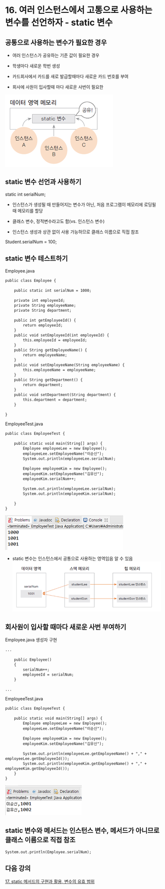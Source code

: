 # 16. 여러 인스턴스에서 고통으로 사용하는 변수를 선언하자 - static 변수

## 공통으로 사용하는 변수가 필요한 경우 

- 여러 인스턴스가 공유하는 기준 값이 필요한 경우

- 학생마다 새로운 학번 생성

- 카드회사에서 카드를 새로 발급할때마다 새로운 카드 번호를 부여

- 회사에 사원이 입사할때 마다 새로운 사번이 필요한

![static.png](./img/static.png)

## static 변수 선언과 사용하기

static int serialNum;

- 인스턴스가 생성될 때 만들어지는 변수가 아닌, 처음 프로그램이 메모리에 로딩될 때 메모리를 할당

- 클래스 변수, 정적변수라고도 함(vs. 인스턴스 변수)

- 인스턴스 생성과 상관 없이 사용 가능하므로 클래스 이름으로 직접 참조
 
 Student.serialNum = 100;


## static 변수 테스트하기

Employee.java
```
public class Employee {

	public static int serialNum = 1000;
	
	private int employeeId;
	private String employeeName;
	private String department;
		
	public int getEmployeeId() {
		return employeeId;
	}
	public void setEmployeeId(int employeeId) {
		this.employeeId = employeeId;
	}
	public String getEmployeeName() {
		return employeeName;
	}
	public void setEmployeeName(String employeeName) {
		this.employeeName = employeeName;
	}
	public String getDepartment() {
		return department;
	}
	public void setDepartment(String department) {
		this.department = department;
	}
	
}
```
EmployeeTest.java
```
public class EmployeeTest {

	public static void main(String[] args) {
		Employee employeeLee = new Employee();
		employeeLee.setEmployeeName("이순신");
		System.out.println(employeeLee.serialNum);
		
		Employee employeeKim = new Employee();
		employeeKim.setEmployeeName("김유신");
		employeeKim.serialNum++;
		
		System.out.println(employeeLee.serialNum);
		System.out.println(employeeKim.serialNum);
		
	}
}
```
![employee1](./img/employee1.png)


- static 변수는 인스턴스에서 공통으로 사용하는 영역임음 알 수 있음
![mem](./img/mem.png)


## 회사원이 입사할 때마다 새로운 사번 부여하기

Employee.java 생성자 구현
```
...

	public Employee()
	{
		serialNum++;
		employeeId = serialNum;
	}

...	

```

EmployeeTest.java
```
public class EmployeeTest {

	public static void main(String[] args) {
		Employee employeeLee = new Employee();
		employeeLee.setEmployeeName("이순신");
				
		Employee employeeKim = new Employee();
		employeeKim.setEmployeeName("김유신");
				
		System.out.println(employeeLee.getEmployeeName() + "," + employeeLee.getEmployeeId());
		System.out.println(employeeKim.getEmployeeName() + "," + employeeKim.getEmployeeId());
	}
}
```
![employee2](./img/employee2.png)

## static 변수와 메서드는 인스턴스 변수, 메서드가 아니므로 클래스 이름으로 직접 참조

```
System.out.println(Employee.serialNum);
```

## 다음 강의
[17. static 메서드의 구현과 활용, 변수의 유효 범위](https://github.com/heewonim131/java-course/tree/main/Chapter2/2-17/README.md)